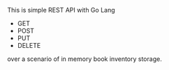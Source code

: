 This is simple REST API with Go Lang

- GET
- POST
- PUT
- DELETE

over a scenario of in memory book inventory storage.

